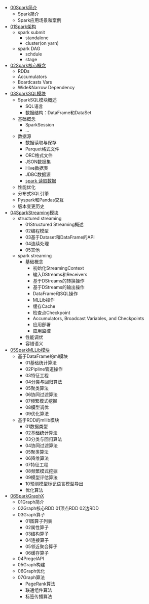 * [00Spark简介](./doc/00SparkIntroduction/README.md)
  * Spark简介
  * Spark应用场景和案例
* [01Spark架构](./doc/01SparkArchitecture/README.md)
  * spark submit
    * standalone
    * cluster(on yarn)
  * spark DAG
    * schdule
    * stage 
* [02Spark核心概念](./doc/02SparkCore/README.md)
  * RDDs
  * Accumulators
  * Boardcasts Vars
  * Wide&Narrow Dependency
* [03SparkSQL模块](./doc/03SparkSQL/README.md)
  * SparkSQL模块概述
    * SQL语言
    * 数据结构：DataFrame和DataSet
  * 基础概念
    * SparkSession
    * ...
  * 数据源
    * 数据读取与保存
    * Parquet格式文件
    * ORC格式文件
    * JSON数据集
    * Hive数据表
    * JDBC数据源
    * [spark 读取数据](./doc/03SparkSQL/spark-load.md)
  * 性能优化
  * 分布式SQL引擎
  * Pyspark和Pandas交互
  * 版本变更历史
* [04SparkStreaming模块](./doc/04SparkStreaming/README.md)
  * structured streaming
    * 01Structured Streaming概述
    * 02编程模型
    * 03基于Dataset和DataFrame的API
    * 04连续处理
    * 05其他
  * spark streaming
    * 基础概念
      * 初始化StreamingContext
      * 输入DStreams和Receivers
      * 基于DStreams的转换操作
      * 基于DStreams的输出操作
      * DataFrame和SQL操作
      * MLLib操作
      * 缓存Cache
      * 检查点Checkpoint
      * Accumulators, Broadcast Variables, and Checkpoints
      * 应用部署
      * 应用监控
    * 性能调优
    * 容错语义
* [05SparkMLLib模块](./doc/05SparkMLLib/README.md)
  * 基于DataFrame的ml模块
    * 01基础统计算法
    * 02Pipline管道操作
    * 03特征工程
    * 04分类与回归算法
    * 05聚类算法
    * 06协同过滤算法
    * 07频繁模式挖掘
    * 08模型调优
    * 09优化算法
  * 基于RDD的mllib模块
    * 01数据类型
    * 02基础统计算法
    * 03分类与回归算法
    * 04协同过滤算法
    * 05聚类算法
    * 06降维算法
    * 07特征工程
    * 08频繁模式挖掘
    * 09模型评估算法
    * 10预测模型标记语言模型导出
    * 优化算法
* [06SparkGraphX](./doc/06SparkGraphX/README.md)
  * 01Graph简介
  * 02Graph核心RDD
    01顶点RDD
    02边RDD
  * 03Graph算子
    * 01图算子列表
    * 02属性算子
    * 03结构算子
    * 04连接算子
    * 05邻近聚合算子
    * 06缓存算子
  * 04PregelAPI
  * 05Graph构建
  * 06Graph优化
  * 07Graph算法
    * PageRank算法
    * 联通组件算法
    * 标签传播算法
